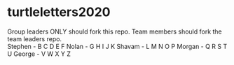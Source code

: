 # turtleletters2020

Group leaders ONLY should fork this repo.  Team members should fork the team leaders repo.  
Stephen - B C D E F
Nolan - G H I J K
Shavam - L M N O P
Morgan - Q R S T U
George - V W X Y Z


